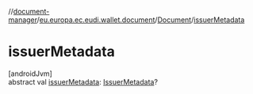 //[document-manager](../../../index.md)/[eu.europa.ec.eudi.wallet.document](../index.md)/[Document](index.md)/[issuerMetadata](issuer-metadata.md)

# issuerMetadata

[androidJvm]\
abstract val [issuerMetadata](issuer-metadata.md): [IssuerMetadata](../../eu.europa.ec.eudi.wallet.document.metadata/-issuer-metadata/index.md)?
